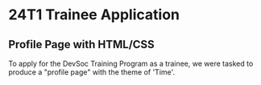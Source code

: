 # 24T1 Trainee Application
## Profile Page with HTML/CSS

To apply for the DevSoc Training Program as a trainee, we were tasked to produce a "profile page" with the theme of 'Time'.